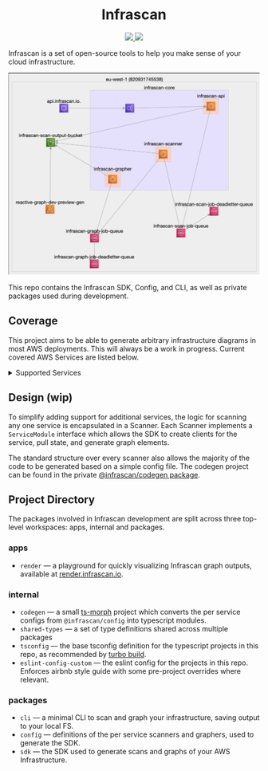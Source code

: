 <h1 align="center">Infrascan</h1>

<p align="center">
  <a href="https://www.npmjs.com/package/@infrascan/sdk" alt="@infrascan/sdk version on npm">
    <img src="https://img.shields.io/npm/v/%40infrascan%2Fsdk?label=%40infrascan%2Fsdk" />
  </a>
  <a href="https://www.npmjs.com/package/@infrascan/cli" alt="@infrascan/cli version on npm">
    <img src="https://img.shields.io/npm/v/%40infrascan%2Fsdk?label=%40infrascan%2Fcli" />
  </a>
</p>

Infrascan is a set of open-source tools to help you make sense of your cloud infrastructure.

![Example Infrastructure map of an AWS Account](./assets/infrastructure-diagram.png)

This repo contains the Infrascan SDK, Config, and CLI, as well as private packages used during development.

## Coverage

This project aims to be able to generate arbitrary infrastructure diagrams in most AWS deployments. This will always be a work in progress. Current covered AWS Services are listed below.

<details>
  <summary>Supported Services</summary>

- Api-Gateway
- Autoscaling
- Cloudfront
- Cloudwatch-logs
- DynamoDB
- EC2
- ECS
- Elastic Load Balancing
- Lambda
- RDS
- Route53
- S3
- SNS
- SQS

</details>

## Design (wip)

To simplify adding support for additional services, the logic for scanning any one service is encapsulated in a Scanner. Each Scanner implements a `ServiceModule` interface which allows the SDK to create clients for the service, pull state, and generate graph elements.

The standard structure over every scanner also allows the majority of the code to be generated based on a simple config file. The codegen project can be found in the private [@infrascan/codegen package](./aws-scanners/codegen).

## Project Directory

The packages involved in Infrascan development are split across three top-level workspaces: apps, internal and packages. 

### apps

- `render` — a playground for quickly visualizing Infrascan graph outputs, available at [render.infrascan.io](https://render.infrascan.io).

### internal

- `codegen` — a small [ts-morph](https://github.com/dsherret/ts-morph) project which converts the per service configs from `@infrascan/config` into typescript modules.
- `shared-types` — a set of type definitions shared across multiple packages
- `tsconfig` — the base tsconfig definition for the typescript projects in this repo, as recommended by [turbo build](https://turbo.build/repo/docs/handbook/linting/typescript#sharing-tsconfigjson).
- `eslint-config-custom` — the eslint config for the projects in this repo. Enforces airbnb style guide with some pre-project overrides where relevant.

### packages

- `cli` — a minimal CLI to scan and graph your infrastructure, saving output to your local FS.
- `config` — definitions of the per service scanners and graphers, used to generate the SDK.
- `sdk` — the SDK used to generate scans and graphs of your AWS Infrastructure.
